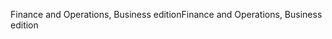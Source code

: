 <span data-ttu-id="cec54-101">Finance and Operations, Business edition</span><span class="sxs-lookup"><span data-stu-id="cec54-101">Finance and Operations, Business edition</span></span>